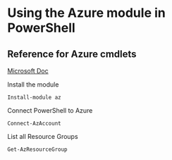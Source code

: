 # Using the Azure module in PowerShell

## Reference for Azure cmdlets

[Microsoft Doc](https://docs.microsoft.com/en-us/powershell/azure/new-azureps-module-az?view=azps-3.2.0)



Install the module
```
Install-module az
```
Connect PowerShell to Azure
```
Connect-AzAccount
```
List all Resource Groups
```
Get-AzResourceGroup
```

